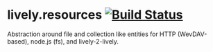 # lively.resources [![Build Status](https://travis-ci.org/LivelyKernel/lively.resources.svg?branch=master)](https://travis-ci.org/LivelyKernel/lively.resources)

Abstraction around file and collection like entities for HTTP (WevDAV-based),
node.js (fs), and lively-2-lively.
